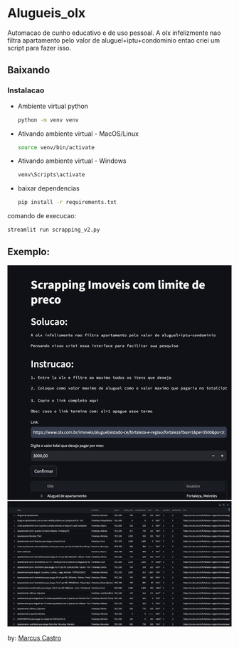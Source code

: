 # Alugueis_olx
 
Automacao de cunho educativo e de uso pessoal.
A olx infelizmente nao filtra apartamento pelo valor de aluguel+iptu+condominio
entao criei um script para fazer isso.

## Baixando

### Instalacao

- Ambiente virtual python

    ```bash
    python -m venv venv
    ```

- Ativando ambiente virtual - MacOS/Linux

    ```bash
    source venv/bin/activate
    ```

- Ativando ambiente virtual - Windows

    ```bash
    venv\Scripts\activate
    ```

- baixar dependencias

    ```bash
    pip install -r requirements.txt
    ```

comando de execucao:

```bash
streamlit run scrapping_v2.py
```

## Exemplo:

![Exemplo](./img1.png)
![Exemplo](./img2.png)

by: [Marcus Castro](https://www.linkedin.com/in/marcus-castroo/)